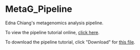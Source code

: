 # MetaG_Pipeline  
  
Edna Chiang's metagenomics analysis pipeline.  
  
  
To view the pipeline tutorial online, [click here](http://rpubs.com/ednachiang/425650).  
  
To download the pipeline tutorial, click "Download" for [this file](https://github.com/ednachiang/MetaG_Pipeline/blob/master/MetaG_Pipeline.html).